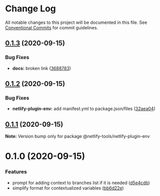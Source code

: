 # Change Log

All notable changes to this project will be documented in this file.
See [Conventional Commits](https://conventionalcommits.org) for commit guidelines.

## [0.1.3](https://github.com/jorgesuarezch/netlify-tools/compare/@netlify-tools/netlify-plugin-env@0.1.2...@netlify-tools/netlify-plugin-env@0.1.3) (2020-09-15)


### Bug Fixes

* **docs:** broken link ([3688783](https://github.com/jorgesuarezch/netlify-tools/commit/3688783dd7448e369a988fdcfc8c6073b1d195c8))





## [0.1.2](https://github.com/jorgesuarezch/netlify-tools/compare/@netlify-tools/netlify-plugin-env@0.1.1...@netlify-tools/netlify-plugin-env@0.1.2) (2020-09-15)

### Bug Fixes

- **netlify-plugin-env:** add manifest.yml to package.json/files ([32aea04](https://github.com/jorgesuarezch/netlify-tools/commit/32aea04319f72e67ced7f6ca1701074a26bc9050))

## [0.1.1](https://github.com/jorgesuarezch/netlify-tools/compare/@netlify-tools/netlify-plugin-env@0.1.0...@netlify-tools/netlify-plugin-env@0.1.1) (2020-09-15)

**Note:** Version bump only for package @netlify-tools/netlify-plugin-env

# 0.1.0 (2020-09-15)

### Features

- prompt for adding context to branches list if it is needed ([d5e4cdb](https://github.com/jorgesuarezch/netlify-tools/commit/d5e4cdb53dcf95296a701a6a5785db8ccdbe018a))
- simplify format for contextualized variables ([bb6d22e](https://github.com/jorgesuarezch/netlify-tools/commit/bb6d22e268bb6b4b1b0252dd189942845a408a70))
